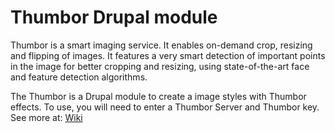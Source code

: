 # Thumbor Drupal module

Thumbor is a smart imaging service. It enables on-demand crop, resizing and flipping of images. It features a very smart detection of important points in the image for better cropping and resizing, using state-of-the-art face and feature detection algorithms.

The Thumbor is a Drupal module to create a image styles with Thumbor effects. To use, you will need to enter a Thumbor Server and Thumbor key. See more at: [Wiki](https://github.com/thumbor/thumbor/wiki)
